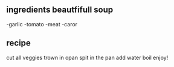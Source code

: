## ingredients beautfifull soup

-garlic
-tomato 
-meat
-caror

## recipe 

cut all veggies
trown in opan
spit in the pan
add water
boil
enjoy!

